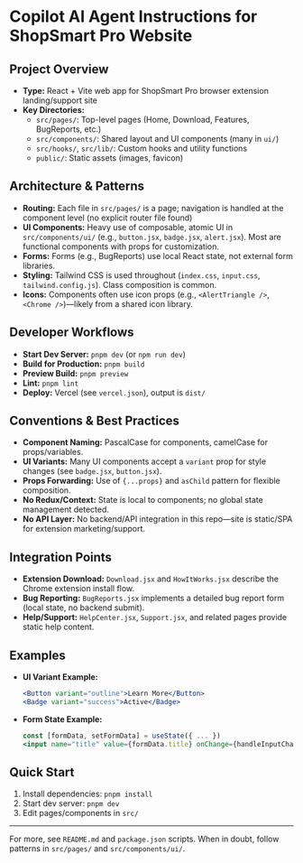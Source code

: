 # Copilot AI Agent Instructions for ShopSmart Pro Website

## Project Overview
- **Type:** React + Vite web app for ShopSmart Pro browser extension landing/support site
- **Key Directories:**
  - `src/pages/`: Top-level pages (Home, Download, Features, BugReports, etc.)
  - `src/components/`: Shared layout and UI components (many in `ui/`)
  - `src/hooks/`, `src/lib/`: Custom hooks and utility functions
  - `public/`: Static assets (images, favicon)

## Architecture & Patterns
- **Routing:** Each file in `src/pages/` is a page; navigation is handled at the component level (no explicit router file found)
- **UI Components:** Heavy use of composable, atomic UI in `src/components/ui/` (e.g., `button.jsx`, `badge.jsx`, `alert.jsx`). Most are functional components with props for customization.
- **Forms:** Forms (e.g., BugReports) use local React state, not external form libraries.
- **Styling:** Tailwind CSS is used throughout (`index.css`, `input.css`, `tailwind.config.js`). Class composition is common.
- **Icons:** Components often use icon props (e.g., `<AlertTriangle />`, `<Chrome />`)—likely from a shared icon library.

## Developer Workflows
- **Start Dev Server:** `pnpm dev` (or `npm run dev`)
- **Build for Production:** `pnpm build`
- **Preview Build:** `pnpm preview`
- **Lint:** `pnpm lint`
- **Deploy:** Vercel (see `vercel.json`), output is `dist/`

## Conventions & Best Practices
- **Component Naming:** PascalCase for components, camelCase for props/variables.
- **UI Variants:** Many UI components accept a `variant` prop for style changes (see `badge.jsx`, `button.jsx`).
- **Props Forwarding:** Use of `{...props}` and `asChild` pattern for flexible composition.
- **No Redux/Context:** State is local to components; no global state management detected.
- **No API Layer:** No backend/API integration in this repo—site is static/SPA for extension marketing/support.

## Integration Points
- **Extension Download:** `Download.jsx` and `HowItWorks.jsx` describe the Chrome extension install flow.
- **Bug Reporting:** `BugReports.jsx` implements a detailed bug report form (local state, no backend submit).
- **Help/Support:** `HelpCenter.jsx`, `Support.jsx`, and related pages provide static help content.

## Examples
- **UI Variant Example:**
  ```jsx
  <Button variant="outline">Learn More</Button>
  <Badge variant="success">Active</Badge>
  ```
- **Form State Example:**
  ```jsx
  const [formData, setFormData] = useState({ ... })
  <input name="title" value={formData.title} onChange={handleInputChange} />
  ```

## Quick Start
1. Install dependencies: `pnpm install`
2. Start dev server: `pnpm dev`
3. Edit pages/components in `src/`

---
For more, see `README.md` and `package.json` scripts. When in doubt, follow patterns in `src/pages/` and `src/components/ui/`.
